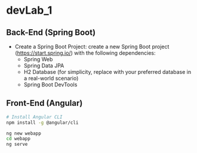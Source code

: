 # devLab_1

## Back-End (Spring Boot)
- Create a Spring Boot Project: create a new Spring Boot project (https://start.spring.io/) with the following dependencies:
  - Spring Web
  - Spring Data JPA
  - H2 Database (for simplicity, replace with your preferred database in a real-world scenario)
  - Spring Boot DevTools

## Front-End (Angular)
```bash
# Install Angular CLI
npm install -g @angular/cli

ng new webapp
cd webapp
ng serve
```